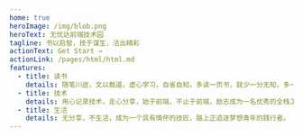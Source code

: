 ```yaml
---
home: true
heroImage: /img/blob.png
heroText: 无忧达前端技术园
tagline: 书以启智，技于谋生，活出精彩
actionText: Get Start →
actionLink: /pages/html/html.md
features:
  - title: 读书
    details: 随笔川迹，文以载道，虚心学习，自省自知，多读一页书，就少一分无知，多一分智慧。
  - title: 技术
    details: 用心记录技术，走心分享，始于前端，不止于前端，励志成为一名优秀的全栈工程师，真正实现代码致富。
  - title: 生活
    details: 无分享，不生活，成为一个具有情怀的技匠，路上正追逐梦想青年的践行者。
---
```

